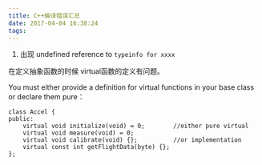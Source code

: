 ```yaml
---
title: C++编译错误汇总
date: 2017-04-04 16:38:24
tags:
---
```


1. 出现 undefined reference to `typeinfo for xxxx`

在定义抽象函数的时候 virtual函数的定义有问题。

You must either provide a definition for virtual functions in your base class or declare them pure：

    class Accel {
    public:
        virtual void initialize(void) = 0;        //either pure virtual
        virtual void measure(void) = 0; 
        virtual void calibrate(void) {};          //or implementation 
        virtual const int getFlightData(byte) {};
    };
